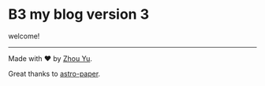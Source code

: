 # B3 my blog version 3

welcome!

---

Made with ❤️ by [Zhou Yu](https://github.com/yuzhouu).

Great thanks to [astro-paper](https://github.com/satnaing/astro-paper).
